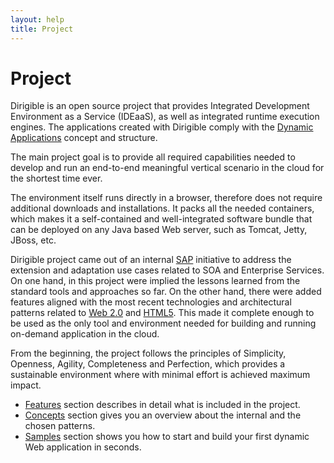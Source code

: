 ```yaml
---
layout: help
title: Project
---
```


Project
===

Dirigible is an open source project that provides Integrated Development Environment as a Service (IDEaaS), as well as integrated runtime execution engines. The applications created with Dirigible comply with the [Dynamic Applications](dynamic_applications.html) concept and structure.

The main project goal is to provide all required capabilities needed to develop and run an end-to-end meaningful vertical scenario in the cloud for the shortest time ever. 

The environment itself runs directly in a browser, therefore does not require additional downloads and installations. It packs all the needed containers, which makes it a self-contained and well-integrated software bundle that can be deployed on any Java based Web server, such as Tomcat, Jetty, JBoss, etc.

Dirigible project came out of an internal [SAP](http://www.sap.com) initiative to address the extension and adaptation use cases related to SOA and Enterprise Services. On one hand, in this project were implied the lessons learned from the standard tools and approaches so far. On the other hand, there were added features aligned with the most recent technologies and architectural patterns related to [Web 2.0](http://en.wikipedia.org/wiki/Web_2.0) and [HTML5](http://en.wikipedia.org/wiki/HTML5). This made it complete enough to be used as the only tool and environment needed for building and running on-demand application in the cloud.


From the beginning, the project follows the principles of Simplicity, Openness, Agility, Completeness and Perfection, which provides a sustainable environment where with minimal effort is achieved maximum impact.

* [Features](features.html) section describes in detail what is included in the project. 
* [Concepts](concepts.html) section gives you an overview about the internal and the chosen patterns. 
* [Samples](samples.html) section shows you how to start and build your first dynamic Web application in seconds.

